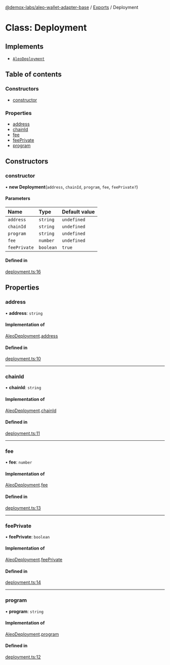 [@demox-labs/aleo-wallet-adapter-base](../README.md) / [Exports](../modules.md) / Deployment

# Class: Deployment

## Implements

- [`AleoDeployment`](../interfaces/AleoDeployment.md)

## Table of contents

### Constructors

- [constructor](Deployment.md#constructor)

### Properties

- [address](Deployment.md#address)
- [chainId](Deployment.md#chainid)
- [fee](Deployment.md#fee)
- [feePrivate](Deployment.md#feeprivate)
- [program](Deployment.md#program)

## Constructors

### constructor

• **new Deployment**(`address`, `chainId`, `program`, `fee`, `feePrivate?`)

#### Parameters

| Name | Type | Default value |
| :------ | :------ | :------ |
| `address` | `string` | `undefined` |
| `chainId` | `string` | `undefined` |
| `program` | `string` | `undefined` |
| `fee` | `number` | `undefined` |
| `feePrivate` | `boolean` | `true` |

#### Defined in

[deployment.ts:16](https://github.com/demox-labs/aleo-wallet-adapter/blob/aa97381/packages/core/base/deployment.ts#L16)

## Properties

### address

• **address**: `string`

#### Implementation of

[AleoDeployment](../interfaces/AleoDeployment.md).[address](../interfaces/AleoDeployment.md#address)

#### Defined in

[deployment.ts:10](https://github.com/demox-labs/aleo-wallet-adapter/blob/aa97381/packages/core/base/deployment.ts#L10)

___

### chainId

• **chainId**: `string`

#### Implementation of

[AleoDeployment](../interfaces/AleoDeployment.md).[chainId](../interfaces/AleoDeployment.md#chainid)

#### Defined in

[deployment.ts:11](https://github.com/demox-labs/aleo-wallet-adapter/blob/aa97381/packages/core/base/deployment.ts#L11)

___

### fee

• **fee**: `number`

#### Implementation of

[AleoDeployment](../interfaces/AleoDeployment.md).[fee](../interfaces/AleoDeployment.md#fee)

#### Defined in

[deployment.ts:13](https://github.com/demox-labs/aleo-wallet-adapter/blob/aa97381/packages/core/base/deployment.ts#L13)

___

### feePrivate

• **feePrivate**: `boolean`

#### Implementation of

[AleoDeployment](../interfaces/AleoDeployment.md).[feePrivate](../interfaces/AleoDeployment.md#feeprivate)

#### Defined in

[deployment.ts:14](https://github.com/demox-labs/aleo-wallet-adapter/blob/aa97381/packages/core/base/deployment.ts#L14)

___

### program

• **program**: `string`

#### Implementation of

[AleoDeployment](../interfaces/AleoDeployment.md).[program](../interfaces/AleoDeployment.md#program)

#### Defined in

[deployment.ts:12](https://github.com/demox-labs/aleo-wallet-adapter/blob/aa97381/packages/core/base/deployment.ts#L12)
